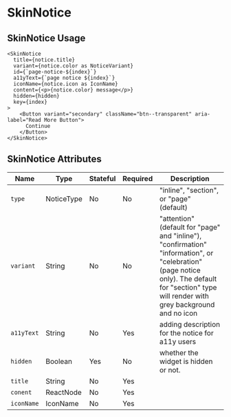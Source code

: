 # SkinNotice

## SkinNotice Usage

```react
<SkinNotice
  title={notice.title}
  variant={notice.color as NoticeVariant}
  id={`page-notice-${index}`}
  a11yText={`page notice ${index}`}
  iconName={notice.icon as IconName}
  content={<p>{notice.color} message</p>}
  hidden={hidden}
  key={index}
>
    <Button variant="secondary" className="btn--transparent" aria-label="Read More Button">
      Continue
    </Button>
</SkinNotice>
```


## SkinNotice Attributes

Name | Type | Stateful | Required | Description
--- | --- | --- | --- | ---
`type` | NoticeType | No | No | "inline", "section", or "page" (default)
`variant`  | String | No | No | "attention" (default for "page" and "inline"), "confirmation" "information", or "celebration" (page notice only).  The default for "section" type will render with grey background and no icon
`a11yText` | String | No | Yes | adding description for the notice for a11y users
`hidden` | Boolean | Yes | No | whether the widget is hidden or not.
`title` | String | No | Yes |
`conent` | ReactNode | No | Yes |
`iconName` | IconName | No | Yes |
